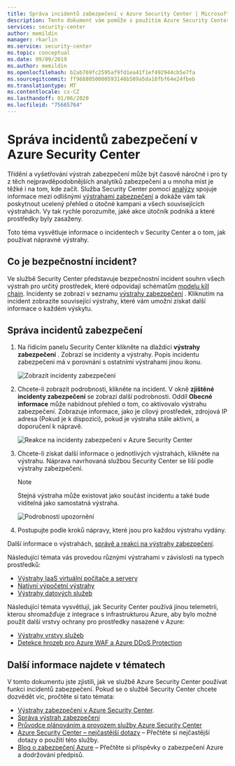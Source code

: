 ```yaml
---
title: Správa incidentů zabezpečení v Azure Security Center | Microsoft Docs
description: Tento dokument vám pomůže s použitím Azure Security Center ke správě incidentů zabezpečení.
services: security-center
author: memildin
manager: rkarlin
ms.service: security-center
ms.topic: conceptual
ms.date: 09/09/2019
ms.author: memildin
ms.openlocfilehash: b2ab769fc2595af9fd1ea41f1ef492944cb5e7fa
ms.sourcegitcommit: ff9688050000593146b509a5da18fbf64e24fbeb
ms.translationtype: MT
ms.contentlocale: cs-CZ
ms.lasthandoff: 01/06/2020
ms.locfileid: "75665764"
---
```

# <a name="manage-security-incidents-in-azure-security-center"></a>Správa incidentů zabezpečení v Azure Security Center

Třídění a vyšetřování výstrah zabezpečení může být časově náročné i pro ty z těch nejpravděpodobnějších analytiků zabezpečení a u mnoha míst je těžké i na tom, kde začít. Služba Security Center pomocí [analýzy](security-center-detection-capabilities.md) spojuje informace mezi odlišnými [výstrahami zabezpečení](security-center-managing-and-responding-alerts.md) a dokáže vám tak poskytnout ucelený přehled o útočné kampani a všech souvisejících výstrahách. Vy tak rychle porozumíte, jaké akce útočník podniká a které prostředky byly zasaženy.

Toto téma vysvětluje informace o incidentech v Security Center a o tom, jak používat nápravné výstrahy.

## <a name="what-is-a-security-incident"></a>Co je bezpečnostní incident?

Ve službě Security Center představuje bezpečnostní incident souhrn všech výstrah pro určitý prostředek, které odpovídají schématům [modelu kill chain](https://blogs.technet.microsoft.com/office365security/addressing-your-cxos-top-five-cloud-security-concerns/). Incidenty se zobrazí v seznamu [výstrahy zabezpečení](security-center-managing-and-responding-alerts.md) . Kliknutím na incident zobrazíte související výstrahy, které vám umožní získat další informace o každém výskytu.

## <a name="managing-security-incidents"></a>Správa incidentů zabezpečení

1. Na řídicím panelu Security Center klikněte na dlaždici **výstrahy zabezpečení** . Zobrazí se incidenty a výstrahy. Popis incidentu zabezpečení má v porovnání s ostatními výstrahami jinou ikonu.

    ![Zobrazit incidenty zabezpečení](./media/security-center-managing-and-responding-alerts/security-center-manage-alerts.png)

1. Chcete-li zobrazit podrobnosti, klikněte na incident. V okně **zjištěné incidenty zabezpečení** se zobrazí další podrobnosti. Oddíl **Obecné informace** může nabídnout přehled o tom, co aktivovalo výstrahu zabezpečení. Zobrazuje informace, jako je cílový prostředek, zdrojová IP adresa (Pokud je k dispozici), pokud je výstraha stále aktivní, a doporučení k nápravě.  

    ![Reakce na incidenty zabezpečení v Azure Security Center](./media/security-center-managing-and-responding-alerts/security-center-alert-incident.png)

1. Chcete-li získat další informace o jednotlivých výstrahách, klikněte na výstrahu. Náprava navrhovaná službou Security Center se liší podle výstrahy zabezpečení.

   > [!NOTE]
   > Stejná výstraha může existovat jako součást incidentu a také bude viditelná jako samostatná výstraha.

    ![Podrobnosti upozornění](./media/security-center-incident/security-center-incident-alert.png)

1. Postupujte podle kroků nápravy, které jsou pro každou výstrahu vydány.

Další informace o výstrahách, [správě a reakci na výstrahy zabezpečení](security-center-managing-and-responding-alerts.md).

Následující témata vás provedou různými výstrahami v závislosti na typech prostředků:

* [Výstrahy IaaS virtuální počítače a servery](security-center-alerts-iaas.md)
* [Nativní výpočetní výstrahy](security-center-alerts-compute.md)
* [Výstrahy datových služeb](security-center-alerts-data-services.md)

Následující témata vysvětlují, jak Security Center používá jinou telemetrii, kterou shromažďuje z integrace s infrastrukturou Azure, aby bylo možné použít další vrstvy ochrany pro prostředky nasazené v Azure:

* [Výstrahy vrstvy služeb](security-center-alerts-service-layer.md)
* [Detekce hrozeb pro Azure WAF a Azure DDoS Protection](security-center-alerts-integration.md)

## <a name="see-also"></a>Další informace najdete v tématech
V tomto dokumentu jste zjistili, jak ve službě Azure Security Center používat funkci incidentů zabezpečení. Pokud se o službě Security Center chcete dozvědět víc, pročtěte si tato témata:

* [Výstrahy zabezpečení v Azure Security Center](security-center-alerts-overview.md).
* [Správa výstrah zabezpečení](security-center-managing-and-responding-alerts.md)
* [Průvodce plánováním a provozem služby Azure Security Center](security-center-planning-and-operations-guide.md)
* [Azure Security Center – nejčastější dotazy](security-center-faq.md) – Přečtěte si nejčastější dotazy o použití této služby.
* [Blog o zabezpečení Azure](https://blogs.msdn.com/b/azuresecurity/) – Přečtěte si příspěvky o zabezpečení Azure a dodržování předpisů.

